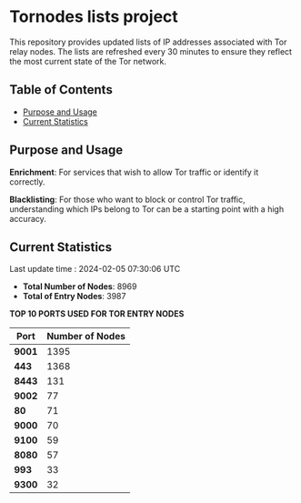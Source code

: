 # Tornodes lists project

This repository provides updated lists of IP addresses associated with Tor relay nodes. The lists are refreshed every 30 minutes to ensure they reflect the most current state of the Tor network.

## Table of Contents

- [Purpose and Usage](#purpose-and-usage)
- [Current Statistics](#current-statistics)


## Purpose and Usage

**Enrichment**: For services that wish to allow Tor traffic or identify it correctly.

**Blacklisting**: For those who want to block or control Tor traffic, understanding which IPs belong to Tor can be a starting point with a high accuracy.

## Current Statistics

Last update time : 2024-02-05 07:30:06 UTC

- **Total Number of Nodes**: 8969
- **Total of Entry Nodes**: 3987

**TOP 10 PORTS USED FOR TOR ENTRY NODES**

| **Port** | **Number of Nodes** |
|------|-----------------|
| **9001**   | 1395  |
| **443**   | 1368  |
| **8443**   | 131  |
| **9002**   | 77  |
| **80**   | 71  |
| **9000**   | 70  |
| **9100**   | 59  |
| **8080**   | 57  |
| **993**   | 33  |
| **9300**   | 32  |

